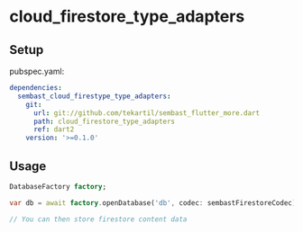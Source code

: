 # cloud_firestore_type_adapters

## Setup

pubspec.yaml:

```yaml
dependencies:
  sembast_cloud_firestype_type_adapters:
    git:
      url: git://github.com/tekartil/sembast_flutter_more.dart
      path: cloud_firestore_type_adapters
      ref: dart2
    version: '>=0.1.0'
```

## Usage

```dart
DatabaseFactory factory;

var db = await factory.openDatabase('db', codec: sembastFirestoreCodec);

// You can then store firestore content data
```